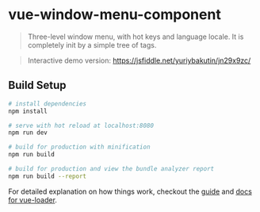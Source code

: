 # vue-window-menu-component

> Three-level window menu, with hot keys and language locale. It is completely init by a simple tree of tags.

> Interactive demo version: <https://jsfiddle.net/yuriybakutin/jn29x9zc/>

## Build Setup

``` bash
# install dependencies
npm install

# serve with hot reload at localhost:8080
npm run dev

# build for production with minification
npm run build

# build for production and view the bundle analyzer report
npm run build --report
```

For detailed explanation on how things work, checkout the [guide](http://vuejs-templates.github.io/webpack/) and [docs for vue-loader](http://vuejs.github.io/vue-loader).
